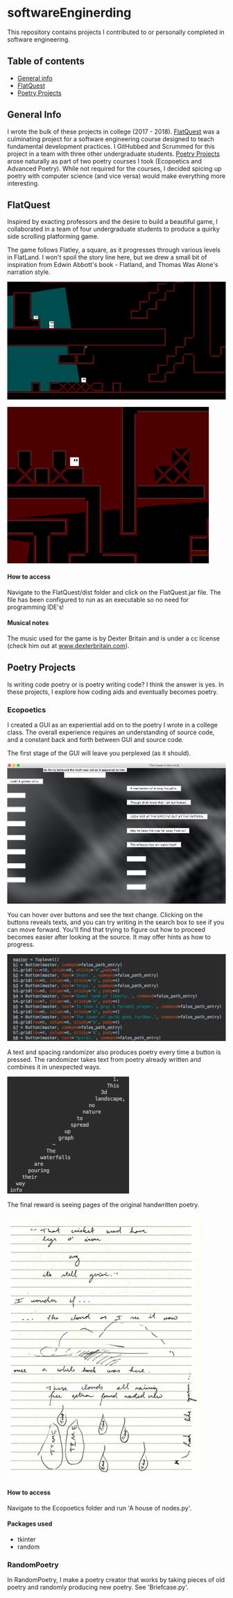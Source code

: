 # softwareEnginerding

This repository contains projects I contributed to or personally completed in software engineering.

## Table of contents
* [General info](#general-info)
* [FlatQuest](#FlatQuest)
* [Poetry Projects](#PoetryProjects)

## General Info

I wrote the bulk of these projects in college (2017 - 2018). [FlatQuest](#FlatQuest)
was a culminating project for a software engineering course designed
to teach fundamental development practices. I GitHubbed and Scrummed for this project in a team with three other undergraduate
students. [Poetry Projects](#Poetry-projects) arose naturally as part of two poetry courses
I took (Ecopoetics and Advanced Poetry). While not required for the courses, I decided
spicing up poetry with computer science (and vice versa) would make everything more interesting.

## FlatQuest

Inspired by exacting professors and the desire to build a beautiful game, I collaborated in a
team of four undergraduate students to produce a quirky side scrolling platforming game.

The game follows Flatley, a square, as it progresses through various levels in FlatLand.
I won't spoil the story line here, but we drew a small bit of inspiration from Edwin Abbott's
book - Flatland, and Thomas Was Alone's narration style.

![Level one](Images/LevelOne.png)

![Level two](Images/LevelTwo.png)

#### How to access

Navigate to the FlatQuest/dist folder and click on the FlatQuest.jar file. The file has been configured to run
as an executable so no need for programming IDE's!

#### Musical notes

The music used for the game is by Dexter Britain and is under a cc license (check him out at www.dexterbritain.com).

## Poetry Projects

Is writing code poetry or is poetry writing code? I think the answer is yes. In these projects, I explore how coding aids and eventually becomes poetry.

### Ecopoetics

I created a GUI as an experiential add on to the poetry I wrote in a college class.
The overall experience requires an understanding of source code, and a constant back and forth between GUI and source code.

The first stage of the GUI will leave you perplexed (as it should).

![Entry](Images/EntryPoetry.png)

You can hover over buttons and see the text change. Clicking on the buttons reveals texts, and you can
try writing in the search box to see if you can move forward. You'll find that trying to figure out how to
proceed becomes easier after looking at the source. It may offer hints as how to progress.

![Source](Images/Source.png)

A text and spacing randomizer also produces poetry every time a button is pressed.
The randomizer takes text from poetry already written and combines it in unexpected ways.

![Waterfall](Images/WaterfallText.png)

The final reward is seeing pages of the original handwritten poetry.

![OriginalPage](Images/OriginalPage.png)

#### How to access

Navigate to the Ecopoetics folder and run 'A house of nodes.py'.

#### Packages used

* tkinter
* random

### RandomPoetry

In RandomPoetry, I make a poetry creator that works by taking pieces of old poetry and randomly producing new poetry. See 'Briefcase.py'.  


